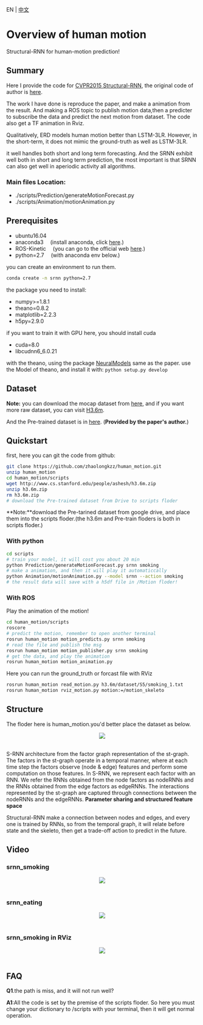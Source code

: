 EN | [中文](https://github.com/zhaolongkzz/human_motion/blob/master/README_CN.md)

# Overview of human motion
Structural-RNN for human-motion prediction!

## Summary
Here I provide the code for [CVPR2015 Structural-RNN](https://arxiv.org/pdf/1511.05298.pdf), the original code of author is [here](http://asheshjain.org/srnn/).

The work I have done is reproduce the paper, and make a animation from the result. And making a ROS topic to publish motion data,then a predicter to subscribe the data and predict the next motion from dataset. The code also get a TF animation in Rviz.

Qualitatively, ERD models human motion better than LSTM-3LR. However, in the short-term, it does not mimic the ground-truth as well as LSTM-3LR.

it well handles both short and long term forecasting. And the SRNN exhibit well both in short and long term prediction, the most important is that SRNN can also get well in aperiodic activity all algorithms.

### Main files Location:
- ./scripts/Prediction/generateMotionForecast.py
- ./scripts/Animation/motionAnimation.py

## Prerequisites
- ubuntu16.04
- anaconda3
  &ensp;&ensp;(install anaconda, click [here](http://docs.anaconda.com/anaconda/install/linux/).)
- ROS-Kinetic
  &ensp;&ensp;(you can go to the official web [here](http://wiki.ros.org/kinetic/Installation/Ubuntu).)
- python=2.7
  &ensp;&ensp;(with anaconda env below.)

you can create an environment to run them.

```bash
conda create -n srnn python=2.7
```

the package you need to install:
- numpy>=1.8.1
- theano=0.8.2
- matplotlib=2.2.3
- h5py=2.9.0

if you want to train it with GPU here, you should install cuda
- cuda=8.0
- libcudnn6_6.0.21

with the theano, using the package [NeuralModels](https://github.com/asheshjain399/NeuralModels) same as the paper.
use the Model of theano, and install it with:
```python setup.py develop```

## Dataset
**Note:** you can download the mocap dataset from [here](http://www.cs.stanford.edu/people/ashesh/h3.6m.zip), and if you want more raw dataset, you can visit [H3.6m](http://vision.imar.ro/human3.6m/description.php).

And the Pre-trained dataset is in [here](https://drive.google.com/drive/folders/0B7lfjqylzqmMZlI3TUNUUEFQMXc).
(**Provided by the paper's author.**)

## Quickstart

first, here you can git the code from github:
```bash
git clone https://github.com/zhaolongkzz/human_motion.git
unzip human_motion
cd human_motion/scripts
wget http://www.cs.stanford.edu/people/ashesh/h3.6m.zip
unzip h3.6m.zip
rm h3.6m.zip
# download the Pre-trained dataset from Drive to scripts floder
```

**Note:**download the Pre-tarined dataset from google drive, and place them into the scripts floder.(the h3.6m and Pre-train floders is both in scripts floder.)


### With python
```bash
cd scripts
# train your model, it will cost you about 20 min
python Prediction/generateMotionForecast.py srnn smoking
# make a animation, and then it will play it automaticcally
python Animation/motionAnimation.py --model srnn --action smoking
# the result data will save with a h5df file in /Motion floder!
```

### With ROS

Play the animation of the motion!
```bash
cd human_motion/scripts
roscore
# predict the motion, remember to open another terminal
rosrun human_motion motion_predicts.py srnn smoking
# read the file and publish the msg
rosrun human_motion motion_publisher.py srnn smoking
# get the data, and play the animation
rosrun human_motion motion_animation.py
```

Here you can run the ground_truth or forcast file with RViz
```bash
rosrun human_motion read_motion.py h3.6m/dataset/S5/smoking_1.txt
rosrun human_motion rviz_motion.py motion:=/motion_skeleto
```

## Structure
The floder here is human\_motion.you'd better place the dataset as below.

<p align="center">
  <img src="https://github.com/zhaolongkzz/human_motion/blob/master/images/Tree.png"><br><br>
</p>

S-RNN architecture from the factor graph representation of the st-graph. The factors in the st-graph operate in a temporal manner, where at each time step the factors observe (node & edge) features and perform some computation on those features. In S-RNN, we represent each factor with an RNN. We refer the RNNs obtained from the node factors as nodeRNNs and the RNNs obtained from the edge factors as edgeRNNs. The interactions represented by the st-graph are captured through connections between the nodeRNNs and the edgeRNNs.
**Parameter sharing and structured feature space**

Structural-RNN make a connection between nodes and edges, and every one is trained by RNNs, so from the temporal graph, it will relate before state and the skeleto, then get a trade-off action to predict in the future.

## Video
### srnn_smoking
<p align="center">
  <img src="https://github.com/zhaolongkzz/human_motion/blob/master/images/srnn_smoking.gif"><br><br>
</p>

### srnn_eating
<p align="center">
  <img src="https://github.com/zhaolongkzz/human_motion/blob/master/images/srnn_eating.gif"><br><br>
</p>

### srnn_smoking in RViz
<p align="center">
  <img src="https://github.com/zhaolongkzz/human_motion/blob/master/images/rviz_smoking.mp4"><br><br>
</p>

## FAQ
**Q1**.the path is miss, and it will not run well?

**A1**:All the code is set by the premise of the scripts floder. So here you must change your dictionary to /scripts with your terminal, then it will get normal operation.

